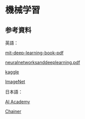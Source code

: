 # 機械学習 #

## 参考資料 ##

英語：

[mit-deep-learning-book-pdf](https://github.com/janishar/mit-deep-learning-book-pdf)

[neuralnetworksanddeeplearning.pdf](http://static.latexstudio.net/article/2018/0912/neuralnetworksanddeeplearning.pdf)

[kaggle](https://www.kaggle.com/)

[ImageNet](http://www.image-net.org)

日本語：

[AI Academy](https://aiacademy.jp/texts/)

[Chainer](https://tutorials.chainer.org/ja/tutorial.html)
